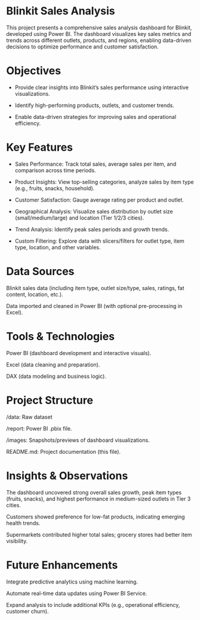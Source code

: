 
# Blinkit Sales Analysis 

This project presents a comprehensive sales analysis dashboard for Blinkit, developed using Power BI. The dashboard visualizes key sales metrics and trends across different outlets, products, and regions, enabling data-driven decisions to optimize performance and customer satisfaction.

# Objectives
* Provide clear insights into Blinkit’s sales performance using interactive visualizations.

* Identify high-performing products, outlets, and customer trends.

* Enable data-driven strategies for improving sales and operational efficiency.

# Key Features
* Sales Performance: Track total sales, average sales per item, and comparison across time periods.

* Product Insights: View top-selling categories, analyze sales by item type (e.g., fruits, snacks, household).

* Customer Satisfaction: Gauge average rating per product and outlet.

* Geographical Analysis: Visualize sales distribution by outlet size (small/medium/large) and location (Tier 1/2/3 cities).

* Trend Analysis: Identify peak sales periods and growth trends.

* Custom Filtering: Explore data with slicers/filters for outlet type, item type, location, and other variables.

# Data Sources
Blinkit sales data (including item type, outlet size/type, sales, ratings, fat content, location, etc.).

Data imported and cleaned in Power BI (with optional pre-processing in Excel).

# Tools & Technologies
Power BI (dashboard development and interactive visuals).

Excel (data cleaning and preparation).

DAX (data modeling and business logic).

# Project Structure
/data: Raw dataset

/report: Power BI .pbix file.

/images: Snapshots/previews of dashboard visualizations.

README.md: Project documentation (this file).

# Insights & Observations
The dashboard uncovered strong overall sales growth, peak item types (fruits, snacks), and highest performance in medium-sized outlets in Tier 3 cities.

Customers showed preference for low-fat products, indicating emerging health trends.

Supermarkets contributed higher total sales; grocery stores had better item visibility.

# Future Enhancements
Integrate predictive analytics using machine learning.

Automate real-time data updates using Power BI Service.

Expand analysis to include additional KPIs (e.g., operational efficiency, customer churn).








